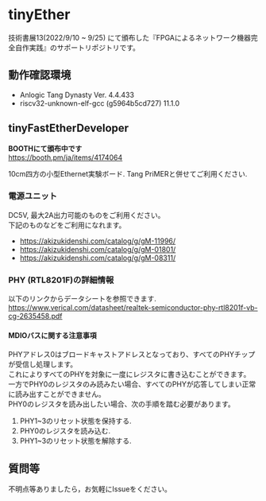 # tinyEther
技術書展13(2022/9/10 ~ 9/25) にて頒布した『FPGAによるネットワーク機器完全自作実践』のサポートリポジトリです。

## 動作確認環境
- Anlogic Tang Dynasty Ver. 4.4.433
- riscv32-unknown-elf-gcc (g5964b5cd727) 11.1.0

## tinyFastEtherDeveloper 
**BOOTHにて頒布中です**  
https://booth.pm/ja/items/4174064

10cm四方の小型Ethernet実験ボード. 
Tang PriMERと併せてご利用ください. 

### 電源ユニット

DC5V, 最大2A出力可能のものをご利用ください。  
下記のものなどをご利用になれます。

- https://akizukidenshi.com/catalog/g/gM-11996/
- https://akizukidenshi.com/catalog/g/gM-01801/
- https://akizukidenshi.com/catalog/g/gM-08311/

### PHY (RTL8201F)の詳細情報

以下のリンクからデータシートを参照できます.  
https://www.verical.com/datasheet/realtek-semiconductor-phy-rtl8201f-vb-cg-2635458.pdf

#### MDIOバスに関する注意事項
PHYアドレス0はブロードキャストアドレスとなっており、すべてのPHYチップが受信し処理します。  
これによりすべてのPHYを対象に一度にレジスタに書き込むことができます。  
一方でPHY0のレジスタのみ読みたい場合、すべてのPHYが応答してしまい正常に読み出すことができません。  
PHY0のレジスタを読み出したい場合、次の手順を踏む必要があります。

1. PHY1~3のリセット状態を保持する.
2. PHY0のレジスタを読み込む.
3. PHY1~3のリセット状態を解除する.

## 質問等
不明点等ありましたら，お気軽にIssueをください。
